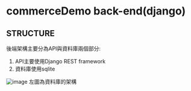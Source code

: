 # commerceDemo back-end(django)

## STRUCTURE
後端架構主要分為API與資料庫兩個部分:

1. API主要使用Django REST framework
2. 資料庫使用sqlite

![image](https://user-images.githubusercontent.com/86294140/180143209-6123b93c-ae64-46f1-a3a0-6c01d5b27c3f.png)
左圖為資料庫的架構


